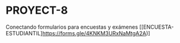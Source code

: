 # PROYECT-8
Conectando formularios para encuestas y exámenes
[[ENCUESTA-ESTUDIANTIL]https://forms.gle/4KNKM3URxNaMtgA2A)]
